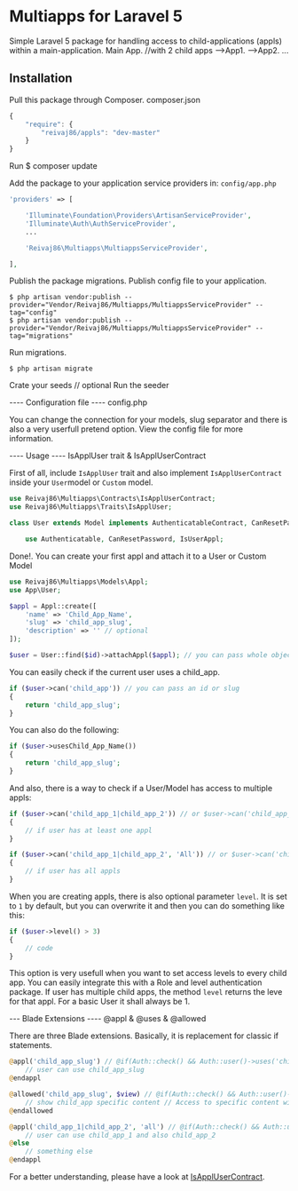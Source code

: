# Multiapps for Laravel 5

Simple Laravel 5 package for handling access to child-applications (appls) within a main-application.
   Main App. //with 2 child apps
	-->App1.
	-->App2.
...
## Installation

Pull this package  through Composer. composer.json

```js
{
    "require": {
        "reivaj86/appls": "dev-master"
    }
}
```
Run
    $ composer update

Add the package to your application service providers in: `config/app.php`

```php
'providers' => [

    'Illuminate\Foundation\Providers\ArtisanServiceProvider',
    'Illuminate\Auth\AuthServiceProvider',
    ...

    'Reivaj86\Multiapps\MultiappsServiceProvider',

],
```

Publish the package migrations.
Publish config file to your application.

    $ php artisan vendor:publish --provider="Vendor/Reivaj86/Multiapps/MultiappsServiceProvider" --tag="config"
    $ php artisan vendor:publish --provider="Vendor/Reivaj86/Multiapps/MultiappsServiceProvider" --tag="migrations"


Run migrations. 

    $ php artisan migrate

Crate your seeds // optional
Run the seeder

---- Configuration file ---- config.php

You can change the connection for your models, slug separator and there is also a very userfull pretend option. View the config file for more information.

---- Usage ---- IsApplUser trait & IsApplUserContract

First of all, include `IsApplUser` trait and also implement `IsApplUserContract` inside your `User`model or `Custom` model.

```php
use Reivaj86\Multiapps\Contracts\IsApplUserContract;
use Reivaj86\Multiapps\Traits\IsApplUser;

class User extends Model implements AuthenticatableContract, CanResetPasswordContract, IsApplUserContract {

	use Authenticatable, CanResetPassword, IsUserAppl;
```

Done!. You can create your first appl and attach it to a User or Custom Model

```php
use Reivaj86\Multiapps\Models\Appl;
use App\User;

$appl = Appl::create([
    'name' => 'Child_App_Name',
    'slug' => 'child_app_slug',
    'description' => '' // optional
]);

$user = User::find($id)->attachAppl($appl); // you can pass whole object, or just id
```

You can easily check if the current user uses a child_app.

```php
if ($user->can('child_app')) // you can pass an id or slug
{
    return 'child_app_slug';
}
```

You can also do the following:

```php
if ($user->usesChild_App_Name())
{
    return 'child_app_slug';
}

```

And also, there is a way to check if a User/Model has access to multiple appls:

```php
if ($user->can('child_app_1|child_app_2')) // or $user->can('child_app_1, child_app_2') and also $user->can(['child_app_1', 'child_app_2'])
{
    // if user has at least one appl
}

if ($user->can('child_app_1|child_app_2', 'All')) // or $user->can('child_app_1, child_app_2', 'All') and also $user->can(['child_app_1', 'child_app_2'], 'All')
{
    // if user has all appls
}
```

When you are creating appls, there is also optional parameter `level`. It is set to `1` by default, but you can overwrite it and then you can do something like this:

```php
if ($user->level() > 3)
{
    // code
}
```
This option is very usefull when you want to set access levels to every child app. You can easily integrate this with a Role and level authentication package.
If user has multiple child apps, the method `level` returns the leve for that appl. For a basic User it shall always be 1. 


--- Blade Extensions ---- @appl & @uses & @allowed

There are three Blade extensions. Basically, it is replacement for classic if statements.

```php
@appl('child_app_slug') // @if(Auth::check() && Auth::user()->uses('child_app_slug'))
    // user can use child_app_slug
@endappl

@allowed('child_app_slug', $view) // @if(Auth::check() && Auth::user()->allowed('child_app', $view))
    // show child_app specific content // Access to specific content within the child_app
@endallowed

@appl('child_app_1|child_app_2', 'all') // @if(Auth::check() && Auth::user()->can('child_app_1|child_app_2', 'all'))
    // user can use child_app_1 and also child_app_2
@else
    // something else
@endappl
```

For a better understanding, please have a look at [IsApplUserContract](https://github.com/reivaj86/multiapps/blob/master/src/Reivaj86/Multiapps/Contracts/IsApplUserContract.php).

